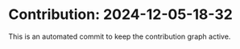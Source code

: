 # Contribution: 2024-12-05-18-32
This is an automated commit to keep the contribution graph active.
